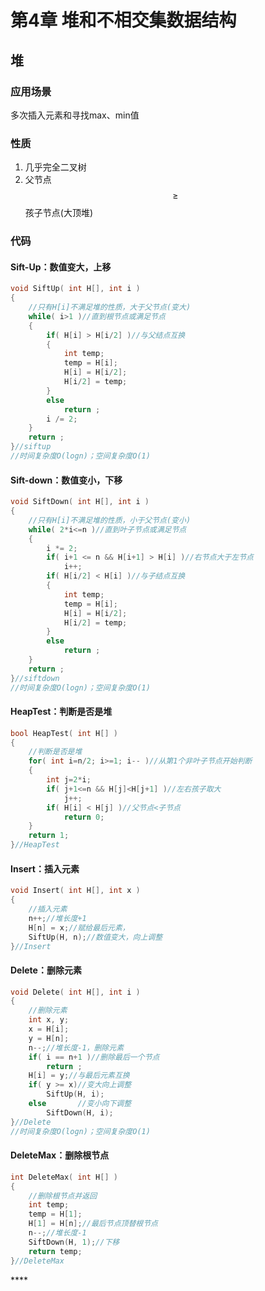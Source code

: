 # 第4章 堆和不相交集数据结构

## 堆

### 应用场景

多次插入元素和寻找max、min值

### 性质

1. 几乎完全二叉树
2. 父节点 $$\geq$$ 孩子节点\(大顶堆\)

### **代码**

#### **Sift-Up：数值变大，上移**

```cpp
void SiftUp( int H[], int i )
{
	//只有H[i]不满足堆的性质，大于父节点(变大)
	while( i>1 )//直到根节点或满足节点 
	{
		if( H[i] > H[i/2] )//与父结点互换 
		{
			int temp;
			temp = H[i];
			H[i] = H[i/2];
			H[i/2] = temp;
		}
		else
			return ; 
		i /= 2;
	} 
	return ;
}//siftup
//时间复杂度O(logn)；空间复杂度O(1)
```

#### **Sift-down：数值变小，下移**

```cpp
void SiftDown( int H[], int i )
{
	//只有H[i]不满足堆的性质，小于父节点(变小)
	while( 2*i<=n )//直到叶子节点或满足节点 
	{
		i *= 2;
		if( i+1 <= n && H[i+1] > H[i] )//右节点大于左节点 
			i++;	 
		if( H[i/2] < H[i] )//与子结点互换 
		{
			int temp;
			temp = H[i];
			H[i] = H[i/2];
			H[i/2] = temp;
		}
		else
			return ;
	} 
	return ;
}//siftdown 
//时间复杂度O(logn)；空间复杂度O(1)
```

#### **HeapTest：判断是否是堆**

```cpp
bool HeapTest( int H[] )
{
	//判断是否是堆 
	for( int i=n/2; i>=1; i-- )//从第1个非叶子节点开始判断 
	{
		int j=2*i;
		if( j+1<=n && H[j]<H[j+1] )//左右孩子取大 
			j++;
		if( H[i] < H[j] )//父节点<子节点 
			return 0;
	}
	return 1;
}//HeapTest 
```

#### **Insert：插入元素**

```cpp
void Insert( int H[], int x )
{
	//插入元素
	n++;//堆长度+1
	H[n] = x;//赋给最后元素，
	SiftUp(H, n);//数值变大，向上调整 
}//Insert
```

#### **Delete：删除元素**

```cpp
void Delete( int H[], int i ) 
{
	//删除元素
	int x, y;
	x = H[i];
	y = H[n]; 
	n--;//堆长度-1，删除元素 
	if( i == n+1 )//删除最后一个节点 
		return ; 
	H[i] = y;//与最后元素互换
	if( y >= x)//变大向上调整 
		SiftUp(H, i);
	else       //变小向下调整 
		SiftDown(H, i); 
}//Delete
//时间复杂度O(logn)；空间复杂度O(1)
```

#### **DeleteMax：删除根节点**

```cpp
int DeleteMax( int H[] )
{
	//删除根节点并返回 
	int temp;
	temp = H[1];
	H[1] = H[n];//最后节点顶替根节点 
	n--;//堆长度-1 
	SiftDown(H, 1);//下移 
	return temp; 
}//DeleteMax 
```

\*\*\*\*











